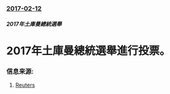 ### [2017-02-12](/news/2017/02/12/index.md)

##### 2017年土庫曼總統選舉
# 2017年土庫曼總統選舉進行投票。 




### 信息来源:

1. [Reuters](http://www.reuters.com/article/us-turkmenistan-election-idUSKBN15Q0TC?il=0)
